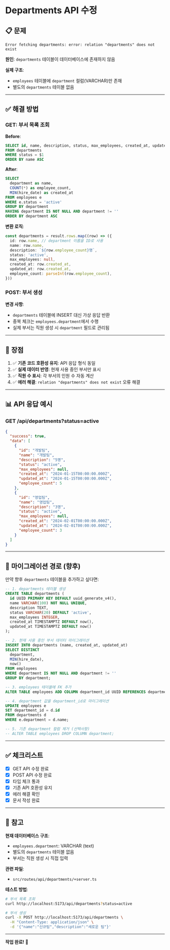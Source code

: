 # Departments API 수정

## 📋 문제

```
Error fetching departments: error: relation "departments" does not exist
```

**원인**: `departments` 테이블이 데이터베이스에 존재하지 않음

**실제 구조**:
- `employees` 테이블에 `department` 컬럼(VARCHAR)만 존재
- 별도의 `departments` 테이블 없음

---

## ✅ 해결 방법

### GET: 부서 목록 조회

**Before**:
```sql
SELECT id, name, description, status, max_employees, created_at, updated_at
FROM departments
WHERE status = $1
ORDER BY name ASC
```

**After**:
```sql
SELECT 
  department as name,
  COUNT(*) as employee_count,
  MIN(hire_date) as created_at
FROM employees e
WHERE e.status = 'active'
GROUP BY department
HAVING department IS NOT NULL AND department != ''
ORDER BY department ASC
```

**변환 로직**:
```typescript
const departments = result.rows.map((row) => ({
  id: row.name, // department 이름을 ID로 사용
  name: row.name,
  description: `${row.employee_count}명`,
  status: 'active',
  max_employees: null,
  created_at: row.created_at,
  updated_at: row.created_at,
  employee_count: parseInt(row.employee_count),
}))
```

### POST: 부서 생성

**변경 사항**:
- `departments` 테이블에 INSERT 대신 가상 응답 반환
- 중복 체크는 `employees.department`에서 수행
- 실제 부서는 직원 생성 시 `department` 필드로 관리됨

---

## 🎯 장점

1. ✅ **기존 코드 호환성 유지**: API 응답 형식 동일
2. ✅ **실제 데이터 반영**: 현재 사용 중인 부서만 표시
3. ✅ **직원 수 표시**: 각 부서의 인원 수 자동 계산
4. ✅ **에러 해결**: `relation "departments" does not exist` 오류 해결

---

## 📊 API 응답 예시

### GET /api/departments?status=active

```json
{
  "success": true,
  "data": [
    {
      "id": "개발팀",
      "name": "개발팀",
      "description": "5명",
      "status": "active",
      "max_employees": null,
      "created_at": "2024-01-15T00:00:00.000Z",
      "updated_at": "2024-01-15T00:00:00.000Z",
      "employee_count": 5
    },
    {
      "id": "영업팀",
      "name": "영업팀",
      "description": "3명",
      "status": "active",
      "max_employees": null,
      "created_at": "2024-02-01T00:00:00.000Z",
      "updated_at": "2024-02-01T00:00:00.000Z",
      "employee_count": 3
    }
  ]
}
```

---

## 🔄 마이그레이션 경로 (향후)

만약 향후 `departments` 테이블을 추가하고 싶다면:

```sql
-- 1. departments 테이블 생성
CREATE TABLE departments (
  id UUID PRIMARY KEY DEFAULT uuid_generate_v4(),
  name VARCHAR(100) NOT NULL UNIQUE,
  description TEXT,
  status VARCHAR(20) DEFAULT 'active',
  max_employees INTEGER,
  created_at TIMESTAMPTZ DEFAULT now(),
  updated_at TIMESTAMPTZ DEFAULT now()
);

-- 2. 현재 사용 중인 부서 데이터 마이그레이션
INSERT INTO departments (name, created_at, updated_at)
SELECT DISTINCT 
  department,
  MIN(hire_date),
  now()
FROM employees
WHERE department IS NOT NULL AND department != ''
GROUP BY department;

-- 3. employees 테이블에 FK 추가
ALTER TABLE employees ADD COLUMN department_id UUID REFERENCES departments(id);

-- 4. department 값을 department_id로 마이그레이션
UPDATE employees e
SET department_id = d.id
FROM departments d
WHERE e.department = d.name;

-- 5. 기존 department 컬럼 제거 (선택사항)
-- ALTER TABLE employees DROP COLUMN department;
```

---

## ✅ 체크리스트

- [x] GET API 수정 완료
- [x] POST API 수정 완료
- [x] 타입 체크 통과
- [x] 기존 API 호환성 유지
- [x] 에러 해결 확인
- [x] 문서 작성 완료

---

## 📝 참고

**현재 데이터베이스 구조**:
- `employees.department`: VARCHAR (text)
- 별도의 `departments` 테이블 없음
- 부서는 직원 생성 시 직접 입력

**관련 파일**:
- `src/routes/api/departments/+server.ts`

**테스트 방법**:
```bash
# 부서 목록 조회
curl http://localhost:5173/api/departments?status=active

# 부서 생성
curl -X POST http://localhost:5173/api/departments \
  -H "Content-Type: application/json" \
  -d '{"name":"신규팀","description":"새로운 팀"}'
```

---

**작업 완료!** 🎉

